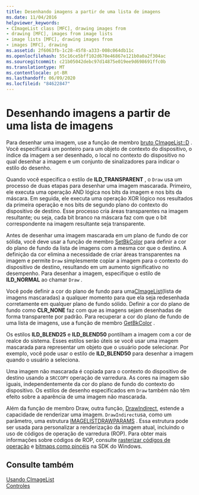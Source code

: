 ```yaml
---
title: Desenhando imagens a partir de uma lista de imagens
ms.date: 11/04/2016
helpviewer_keywords:
- CImageList class [MFC], drawing images from
- drawing [MFC], images from image lists
- image lists [MFC], drawing images from
- images [MFC], drawing
ms.assetid: 2f6063fb-1c28-45f8-a333-008c064db11c
ms.openlocfilehash: 55c16ce5bff102d670e46867e121b0a0a2f304ac
ms.sourcegitcommit: c21b05042debc97d14875e019ee9d698691ffc0b
ms.translationtype: MT
ms.contentlocale: pt-BR
ms.lasthandoff: 06/09/2020
ms.locfileid: "84622847"
---
```

# <a name="drawing-images-from-an-image-list"></a>Desenhando imagens a partir de uma lista de imagens

Para desenhar uma imagem, use a função de membro [bruto CImageList::D](reference/cimagelist-class.md#draw) . Você especificará um ponteiro para um objeto de contexto do dispositivo, o índice da imagem a ser desenhado, o local no contexto do dispositivo no qual desenhar a imagem e um conjunto de sinalizadores para indicar o estilo do desenho.

Quando você especifica o estilo de **ILD_TRANSPARENT** , o `Draw` usa um processo de duas etapas para desenhar uma imagem mascarada. Primeiro, ele executa uma operação AND lógica nos bits da imagem e nos bits da máscara. Em seguida, ele executa uma operação XOR lógico nos resultados da primeira operação e nos bits de segundo plano do contexto do dispositivo de destino. Esse processo cria áreas transparentes na imagem resultante; ou seja, cada bit branco na máscara faz com que o bit correspondente na imagem resultante seja transparente.

Antes de desenhar uma imagem mascarada em um plano de fundo de cor sólida, você deve usar a função de membro [SetBkColor](reference/cimagelist-class.md#setbkcolor) para definir a cor do plano de fundo da lista de imagens com a mesma cor que o destino. A definição da cor elimina a necessidade de criar áreas transparentes na imagem e permite `Draw` simplesmente copiar a imagem para o contexto do dispositivo de destino, resultando em um aumento significativo no desempenho. Para desenhar a imagem, especifique o estilo de **ILD_NORMAL** ao chamar `Draw` .

Você pode definir a cor do plano de fundo para uma[CImageList](reference/cimagelist-class.md)(lista de imagens mascaradas) a qualquer momento para que ela seja redesenhada corretamente em qualquer plano de fundo sólido. Definir a cor do plano de fundo como **CLR_NONE** faz com que as imagens sejam desenhadas de forma transparente por padrão. Para recuperar a cor do plano de fundo de uma lista de imagens, use a função de membro [GetBkColor](reference/cimagelist-class.md#getbkcolor) .

Os estilos **ILD_BLEND25** e **ILD_BLEND50** pontilham a imagem com a cor de realce do sistema. Esses estilos serão úteis se você usar uma imagem mascarada para representar um objeto que o usuário pode selecionar. Por exemplo, você pode usar o estilo de **ILD_BLEND50** para desenhar a imagem quando o usuário a seleciona.

Uma imagem não mascarada é copiada para o contexto do dispositivo de destino usando a `SRCCOPY` operação de varredura. As cores na imagem são iguais, independentemente da cor do plano de fundo do contexto do dispositivo. Os estilos de desenho especificados em `Draw` também não têm efeito sobre a aparência de uma imagem não mascarada.

Além da função de membro Draw, outra função, [DrawIndirect](reference/cimagelist-class.md#drawindirect), estende a capacidade de renderizar uma imagem. `DrawIndirect`usa, como um parâmetro, uma estrutura [IMAGELISTDRAWPARAMS](/windows/win32/api/commctrl/ns-commctrl-imagelistdrawparams) . Essa estrutura pode ser usada para personalizar a renderização da imagem atual, incluindo o uso de códigos de operação de varredura (ROP). Para obter mais informações sobre códigos de ROP, consulte [rasterizar códigos de operação](/windows/win32/gdi/raster-operation-codes) e [bitmaps como pincéis](/windows/win32/gdi/bitmaps-as-brushes) na SDK do Windows.

## <a name="see-also"></a>Consulte também

[Usando CImageList](using-cimagelist.md)<br/>
[Controles](controls-mfc.md)
